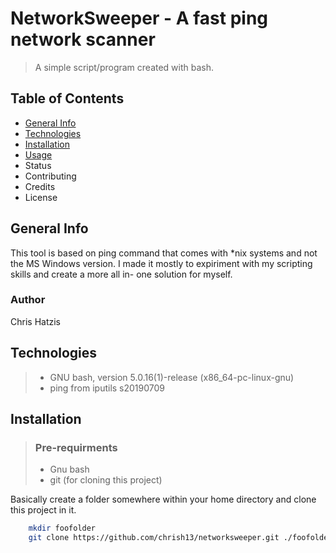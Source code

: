 # NetworkSweeper - A fast ping network scanner
> A simple script/program created with bash.

## Table of Contents
* [General Info](#general-info)
* [Technologies](#technologies) 
* [Installation](#installation)
* [Usage](#usage)
* Status
* Contributing
* Credits
* License

## General Info
This tool is based on ping command that comes with \*nix systems and not the MS
Windows version. 
I made it mostly to expiriment with my scripting skills and create a more all in-
one solution for myself.

### Author
Chris Hatzis

## Technologies
> * GNU bash, version 5.0.16(1)-release (x86_64-pc-linux-gnu)
> * ping from iputils s20190709

## Installation

>### Pre-requirments
>	* Gnu bash 
>	* git (for cloning this project)

Basically create a folder somewhere within your home directory and clone this project in it.
```bash
	mkdir foofolder
	git clone https://github.com/chrish13/networksweeper.git ./foofolder
```


